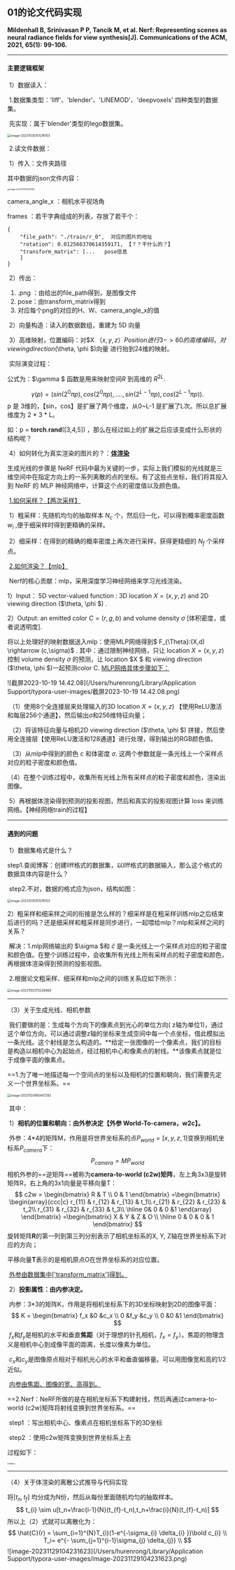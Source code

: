 ## **01的论文代码实现**

**Mildenhall B, Srinivasan P P, Tancik M, et al. Nerf: Representing scenes as neural radiance fields for view synthesis[J]. Communications of the ACM, 2021, 65(1): 99-106.** 

***

#### 主要逻辑框架

​		1）数据读入：

​				1.数据集类型：'llff'、'blender'、'LINEMOD'、'deepvoxels' 四种类型的数据集。

​					先实现：属于'blender'类型的lego数据集。

<img src="/Users/hurenrong/Library/Application Support/typora-user-images/image-20231030101216103.png" alt="image-20231030101216103" style="zoom: 50%;" />

​				 2.读文件数据：

​					1）传入：文件夹路径

其中数据的json文件内容：

<img src="/Users/hurenrong/Library/Application Support/typora-user-images/image-20231111151320190.png" alt="image-20231111151320190" style="zoom: 33%;" />

camera_angle_x ：相机水平视场角

frames ：若干字典组成的列表，存放了若干个：

```text
{
    "file_path": "./train/r_0",  对应的图片的地址
    "rotation": 0.012566370614359171, 【？？干什么的？】
    "transform_matrix": [...   pose信息
    ]
}
```

​				2）传出：

1. .png ：由给出的file_path得到，是图像文件
2. pose：由transform_matrix得到
3. 对应每个png的对应的H、W、camera_angle_x的值

​			2）向量构造：读入的数据数组，重建为 5D 向量 

​			3）高维映射，位置编码：对$X $（x,y,z）Position进行 3-> 60 的高维编码，对 viewing direction($\theta, \phi $)向量 进行抬到24维的映射。

​		实际演变过程：

公式为：$\gamma $  函数是用来映射空间$R$ 到高维的 $R^{2L}$.

$$
\gamma(p) = (sin(2^{0}\pi p),cos(2^{0}\pi p),....,sin(2^{L-1}\pi p),cos(2^{L-1}\pi p)).
$$
p 是 3维的，【sin，cos】是扩展了两个维度，从0~L-1 是扩展了L次。所以总扩展维度为 2 * 3 * L。

如：p = **torch**.**rand**([3,4,5]) ，那么在经过如上的扩展之后应该变成什么形状的结构呢？

​			4）如何转化为真实渲染的图片的？：**<u>体渲染</u>**

生成光线的步骤是 NeRF 代码中最为关键的一步，实际上我们模拟的光线就是三维空间中在指定方向上的一系列离散的点的坐标。有了这些点坐标，我们将其投入到 NeRF 的 MLP 神经网络中，计算这个点的密度值以及颜色值。

​				<u>1.如何采样？【两次采样】</u>

​					1）粗采样：先随机均匀的抽取样本 $N_c$ 个，然后归一化，可以得到概率密度函数$w_i$ ,便于细采样时得到更精确的采样。

​					2）细采样：在得到的精确的概率密度上再次进行采样，获得更精细的 $N_f$ 个采样点。	

​				<u>2.如何渲染？【mlp】</u>

​				Nerf的核心贡献：mlp，采用深度学习神经网络来学习光线渲染。

1）Input： 5D vector-valued function : 3D location $X = (x,y,z)$  and  2D viewing direction ($\theta, \phi $) .

2）Output:  an emitted color $C=(r,g,b)$  and volume density $\sigma$ [体积密度，或者说透明度].

将以上处理好的映射数据送入mlp：使用MLP网络得到$ F_{\Theta}:(X,d) \rightarrow (c,\sigma)$ . 其中：通过限制神经网络，只让 location $X=(x,y,z)$ 控制 volume density $\sigma$ 的预测，让 location $X $  和 viewing direction ($\theta, \phi $)一起预测color C.    <u>MLP网络具体步骤如下：</u>

![截屏2023-10-19 14.42.08](/Users/hurenrong/Library/Application Support/typora-user-images/截屏2023-10-19 14.42.08.png)

​	（1）使用8个全连接层来处理输入的3D  location $X=(x,y,z)$ 【使用ReLU激活和每层256个通道】，然后输出σ和256维特征向量；

​	（2）将该特征向量与相机2D viewing direction ($\theta, \phi $) 拼接，然后使用全连接层【使用ReLU激活和128通道】进行处理，得到输出的RGB颜色值。

​	（3）从mlp中得到的颜色 $c$ 和体密度 $\sigma$. 这两个参数就是一条光线上一个采样点对应的粒子密度和颜色值。

​	（4）在整个训练过程中，收集所有光线上所有采样点的粒子密度和颜色，渲染出图像。

​				5）再根据体渲染得到预测的投影视图，然后和真实的投影视图计算 loss 来训练网络。【神经网络train的过程】				

***

#### 遇到的问题

​	1）数据集格式是什么？

​			step1.查阅博客：创建llff格式的数据集，以llff格式的数据输入，那么这个格式的数据具体内容是什么？

​			step2.不对，数据的格式应为json，结构如图： 

<img src="/Users/hurenrong/Library/Application Support/typora-user-images/image-20231030101216103.png" alt="image-20231030101216103" style="zoom: 50%;" />

​	2）粗采样和细采样之间的衔接是怎么样的？细采样是在粗采样训练mlp之后结束后进行的吗？还是细采样和粗采样是同步进行，一起喂给mlp？mlp和采样之间的关系？

​		 解决：1.mlp网络输出的 $\sigma $和 $\hat{c}$ 是一条光线上一个采样点对应的粒子密度和颜色值。在整个训练过程中，会收集所有光线上所有采样点的粒子密度和颜色，再根据体渲染得到预测的投影视图。

​					2.根据论文粗采样、细采样和mlp之间的训练关系应如下所示：

<img src="/Users/hurenrong/Library/Application Support/typora-user-images/image-20231102170239469.png" alt="image-20231102170239469" style="zoom: 50%;" />

***

（3）关于生成光线、相机参数

​			我们要做的是：生成每个方向下的像素点到光心的单位方向( z轴为单位1)，通过这个单位方向，可以通过调整z轴的坐标来生成空间中每一个点坐标，借此模拟出一条光线。这个射线是怎么构造的。**给定一张图像的一个像素点，我们的目标是构造以相机中心为起始点，经过相机中心和像素点的射线。**该像素点就是位于成像平面的像素点。

​	==1.为了唯一地描述每一个空间点的坐标以及相机的位置和朝向，我们需要先定义一个世界坐标系。==

<img src="/Users/hurenrong/Library/Application Support/typora-user-images/image-20231124160447282.png" alt="image-20231124160447282" style="zoom:50%;" />

​		其中：

​		1）**相机的位置和朝向：由外参决定【外参 World-To-camera，w2c】。**

​			外参：4*4的矩阵M，作用是将世界坐标系的点$P_{world} = [x,y,z,1]$变换到相机坐标系$P_{camera}$下：
$$
P_{camera} = MP_{world}
$$
​			相机外参的==逆矩阵==被称为**camera-to-world (c2w)矩阵**，左上角3x3是旋转矩阵R，右上角的3x1向量是平移向量T：
$$
c2w = \begin{bmatrix}
R & T \\
0 & 1
\end{bmatrix}
=\begin{bmatrix}  \begin{array}{ccc|c}
 r_{11} & r_{12} & r_{13} & t_1\\
 r_{21} & r_{22} & r_{23} & t_2\\
 r_{31} & r_{32} & r_{33} & t_3\\
 											\hline
  0& 0 & 0  &1
\end{array}
\end{bmatrix}
=\begin{bmatrix}
X & Y & Z & O \\
\hline
0 & 0 & 0 & 1
\end{bmatrix}
$$
​			旋转矩阵**R**的第一列到第三列分别表示了相机坐标系的X, Y, Z轴在世界坐标系下对应的方向；

​			平移向量**T**表示的是相机原点O在世界坐标系的对应位置。

​			<u>外参由数据集中['transform_matrix']得到。</u>

​		2）**投影属性：由内参决定。**

​			内参：3*3的矩阵K，作用是将相机坐标系下的3D坐标映射到2D的图像平面：
$$
K = \begin{bmatrix}
f_x &0 &c_x \\
0 &f_y &c_y \\
0 &0 &1
\end{bmatrix}
$$
​			$f_x$和$f_y$是相机的水平和垂直**焦距**（对于理想的针孔相机，$f_x = f_y$）。焦距的物理含义是相机中心到成像平面的距离，长度以像素为单位。

​			$c_x$和$c_y$是图像原点相对于相机光心的水平和垂直偏移量。可以用图像宽和高的1/2近似。

​			<u>内参由焦距、图像的宽、高得到。</u>		

​	==2.Nerf：NeRF所做的是在相机坐标系下构建射线，然后再通过camera-to-world (c2w)矩阵将射线变换到世界坐标系。==

​		step1 ：写出相机中心、像素点在相机坐标系下的3D坐标

​		step2 ：使用c2w矩阵变换到世界坐标系上去

过程如下：

<img src="/Users/hurenrong/Library/Application Support/typora-user-images/草稿纸-4.jpg" alt="草稿纸-4" style="zoom:25%;" />

***

（4）关于体渲染的离散公式推导与代码实现

将$[t_{n},t_{f}]$ 均分成为N份，然后从每份里面随机均匀的抽取样本。
$$
t_{i} \sim u[t_n+\frac{i-1}{N}(t_{f}-t_n),t_n+\frac{i}{N}(t_{f}-t_n)]
$$
所以上（2）式就可以离散化为：
$$
\hat{C}(r) =  \sum_{i=1}^{N}T_{i}(1-e^{-\sigma_{i} \delta_{i} })\bold c_{i} \\
T_i= e^{- \sum_{j=1}^{i-1}\sigma_{j} \delta_{j}} \\
$$
![image-20231129104231623](/Users/hurenrong/Library/Application Support/typora-user-images/image-20231129104231623.png)

